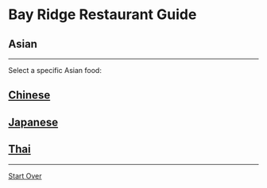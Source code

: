 # Bay Ridge Restaurant Guide
## Asian
---
Select a specific Asian food:
## [Chinese](http://www.brooklyntasteofchina.com/)
## [Japanese]( http://www.brsushi.com/)
## [Thai](http://www.brooklynbaythai.com/)
---
[Start Over](../home.md)